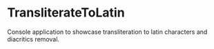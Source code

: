 # TransliterateToLatin

Console application to showcase transliteration to latin characters and diacritics removal.
